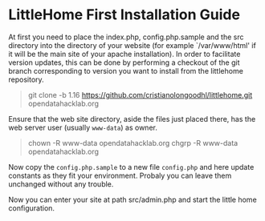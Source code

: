 # LittleHome First Installation Guide

At first you need to place the index.php, config.php.sample and the src directory into the directory of your website (for example `/var/www/html' if it will be the main site of your apache installation). In order to facilitate version updates, this can be done by performing a checkout of the git branch corresponding to version you want to install from the littlehome repository. 

> git clone -b 1.16 https://github.com/cristianolongoodhl/littlehome.git opendatahacklab.org

Ensure that the web site directory, aside the files just placed there, has the web server user (usually `www-data`) as owner.

> chown -R www-data opendatahacklab.org
> chgrp -R www-data opendatahacklab.org

Now copy the `config.php.sample` to a new file `config.php` and here update 
constants as they fit your environment. Probaly you can leave them unchanged without any trouble.

Now you can enter your site at path src/admin.php and start the little home configuration.
